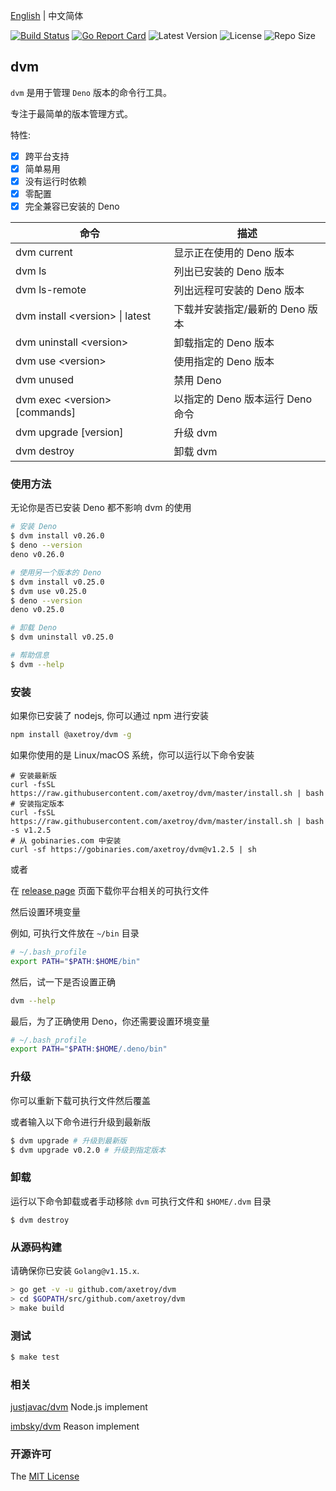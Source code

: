 [English](README.md) | 中文简体

[![Build Status](https://github.com/axetroy/dvm/workflows/ci/badge.svg)](https://github.com/axetroy/dvm/actions)
[![Go Report Card](https://goreportcard.com/badge/github.com/axetroy/dvm)](https://goreportcard.com/report/github.com/axetroy/dvm)
![Latest Version](https://img.shields.io/github/v/release/axetroy/dvm.svg)
![License](https://img.shields.io/github/license/axetroy/dvm.svg)
![Repo Size](https://img.shields.io/github/repo-size/axetroy/dvm.svg)

## dvm

`dvm` 是用于管理 `Deno` 版本的命令行工具。

专注于最简单的版本管理方式。

特性:

- [x] 跨平台支持
- [x] 简单易用
- [x] 没有运行时依赖
- [x] 零配置
- [x] 完全兼容已安装的 Deno

| 命令                              | 描述                             |
| --------------------------------- | -------------------------------- |
| dvm current                       | 显示正在使用的 Deno 版本         |
| dvm ls                            | 列出已安装的 Deno 版本           |
| dvm ls-remote                     | 列出远程可安装的 Deno 版本       |
| dvm install \<version\> \| latest | 下载并安装指定/最新的 Deno 版本  |
| dvm uninstall \<version\>         | 卸载指定的 Deno 版本             |
| dvm use \<version\>               | 使用指定的 Deno 版本             |
| dvm unused                        | 禁用 Deno                        |
| dvm exec \<version\> [commands]   | 以指定的 Deno 版本运行 Deno 命令 |
| dvm upgrade [version]             | 升级 dvm                         |
| dvm destroy                       | 卸载 dvm                         |

### 使用方法

无论你是否已安装 Deno 都不影响 dvm 的使用

```bash
# 安装 Deno
$ dvm install v0.26.0
$ deno --version
deno v0.26.0

# 使用另一个版本的 Deno
$ dvm install v0.25.0
$ dvm use v0.25.0
$ deno --version
deno v0.25.0

# 卸载 Deno
$ dvm uninstall v0.25.0

# 帮助信息
$ dvm --help
```

### 安装

如果你已安装了 nodejs, 你可以通过 npm 进行安装

```bash
npm install @axetroy/dvm -g
```

如果你使用的是 Linux/macOS 系统，你可以运行以下命令安装

```shell
# 安装最新版
curl -fsSL https://raw.githubusercontent.com/axetroy/dvm/master/install.sh | bash
# 安装指定版本
curl -fsSL https://raw.githubusercontent.com/axetroy/dvm/master/install.sh | bash -s v1.2.5
# 从 gobinaries.com 中安装
curl -sf https://gobinaries.com/axetroy/dvm@v1.2.5 | sh
```

或者

在 [release page](https://github.com/axetroy/dvm/releases) 页面下载你平台相关的可执行文件

然后设置环境变量

例如, 可执行文件放在 `~/bin` 目录

```bash
# ~/.bash_profile
export PATH="$PATH:$HOME/bin"
```

然后，试一下是否设置正确

```bash
dvm --help
```

最后，为了正确使用 Deno，你还需要设置环境变量

```bash
# ~/.bash_profile
export PATH="$PATH:$HOME/.deno/bin"
```

### 升级

你可以重新下载可执行文件然后覆盖

或者输入以下命令进行升级到最新版

```bash
$ dvm upgrade # 升级到最新版
$ dvm upgrade v0.2.0 # 升级到指定版本
```

### 卸载

运行以下命令卸载或者手动移除 `dvm` 可执行文件和 `$HOME/.dvm` 目录

```shell
$ dvm destroy
```

### 从源码构建

请确保你已安装 `Golang@v1.15.x`.

```bash
> go get -v -u github.com/axetroy/dvm
> cd $GOPATH/src/github.com/axetroy/dvm
> make build
```

### 测试

```bash
$ make test
```

### 相关

[justjavac/dvm](https://github.com/justjavac/dvm) Node.js implement

[imbsky/dvm](https://github.com/imbsky/dvm) Reason implement

### 开源许可

The [MIT License](LICENSE)
